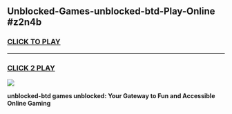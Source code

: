 
## Unblocked-Games-unblocked-btd-Play-Online #z2n4b
<h3>
<a href="https://news.freeplayer.one?title=unblocked-btd&ref=3">CLICK TO PLAY</a></h3>
<hr>

<h3>
<a href="https://news.freeplayer.one?title=unblocked-btd&ref=3">CLICK 2 PLAY</a>
  
</h3>

<a href="https://news.freeplayer.one?title=unblocked-btd&ref=3"><img src="https://clearcache.store/games.png"></a>


**unblocked-btd games unblocked: Your Gateway to Fun and Accessible Online Gaming**
